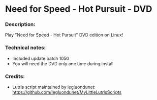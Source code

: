 # Need for Speed - Hot Pursuit - DVD
### Description:
Play "Need for Speed - Hot Pursuit" DVD edition on Linux!
### Technical notes:
- Included update patch 1050
- You will need the DVD only one time during install
### Credits:
- Lutris script maintained by legluondunet: https://github.com/legluondunet/MyLittleLutrisScripts
